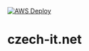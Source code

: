 [![AWS Deploy](https://github.com/czech-it-net/czech-it.net/actions/workflows/main.yml/badge.svg?branch=main)](https://github.com/czech-it-net/czech-it.net/actions/workflows/main.yml)

# czech-it.net

